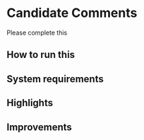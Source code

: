 # Candidate Comments

Please complete this

## How to run this

## System requirements

## Highlights

## Improvements
